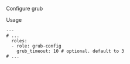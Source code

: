 Configure grub

Usage
```
---
# ...
  roles:
  - role: grub-config
    grub_timeout: 10 # optional. default to 3
# ...
```
